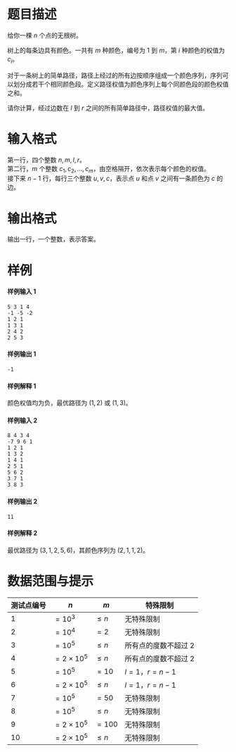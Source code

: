 
# 题目描述

给你一棵 $n$ 个点的无根树。

树上的每条边具有颜色。一共有 $m$ 种颜色，编号为 $1$ 到 $m$，第 $i$ 种颜色的权值为 $c_i$。

对于一条树上的简单路径，路径上经过的所有边按顺序组成一个颜色序列，序列可以划分成若干个相同颜色段。定义路径权值为颜色序列上每个同颜色段的颜色权值之和。

请你计算，经过边数在 $l$ 到 $r$ 之间的所有简单路径中，路径权值的最大值。

# 输入格式

第一行，四个整数 $n, m, l, r$。  
第二行，$m$ 个整数 $c_1, c_2, \ldots, c_m$，由空格隔开，依次表示每个颜色的权值。  
接下来 $n-1$ 行，每行三个整数 $u, v, c$，表示点 $u$ 和点 $v$ 之间有一条颜色为 $c$ 的边。

# 输出格式

输出一行，一个整数，表示答案。

# 样例

#### 样例输入 1
```plain
5 3 1 4
-1 -5 -2
1 2 1
1 3 1
2 4 2
2 5 3
```
#### 样例输出 1
```plain
-1
```
#### 样例解释 1
颜色权值均为负，最优路径为 $(1, 2)$ 或 $(1, 3)$。
#### 样例输入 2
```plain
8 4 3 4
-7 9 6 1
1 2 1
1 3 2
1 4 1
2 5 1
5 6 2
3 7 1
3 8 3
```
#### 样例输出 2
```plain
11
```
#### 样例解释 2
最优路径为 $(3, 1, 2, 5, 6)$，其颜色序列为 $(2, 1, 1, 2)$。

# 数据范围与提示

<!-- BEGIN: Migrated markdown table -->

| 测试点编号 | $n$ | $m$ | 特殊限制 |
|-|-|-|-|
| $1$ | $=10^3$ | $\le n$ | 无特殊限制 |
| $2$ | $=10^4$ | $=2$ | 无特殊限制 |
| $3$ | $=10^5$ | $\le n$ | 所有点的度数不超过 $2$ |
| $4$ | $=2\times10^5$ | $\le n$ | 所有点的度数不超过 $2$ |
| $5$ | $=10^5$ | $=10$ | $l=1$，$r=n-1$ |
| $6$ | $=2\times10^5$ | $\le n$ | $l=1$，$r=n-1$ |
| $7$ | $=10^5$ | $=50$ | 无特殊限制 |
| $8$ | $=10^5$ | $\le n$ | 无特殊限制 |
| $9$ | $=2\times 10^5$ | $=100$ | 无特殊限制 |
| $10$ | $=2\times 10^5$ | $\le n$ | 无特殊限制 |

<!-- Migrated from original HTML table:
<table class="ui center aligned table">
<thead>
<tr><th>测试点编号</th><th> $n$ </th><th> $m$ </th><th>特殊限制</th></tr>
</thead>
<tbody>
<tr><td> $1$ </td><td> $=10^3$ </td><td> $\le n$ </td><td rowspan="2"> 无特殊限制 </td></tr>
<tr><td> $2$ </td><td> $=10^4$ </td><td> $=2$ </td></tr>
<tr><td> $3$ </td><td> $=10^5$ </td><td rowspan="2"> $\le n$ </td><td rowspan="2"> 所有点的度数不超过 $2$ </td></tr>
<tr><td> $4$ </td><td> $=2\times10^5$ </td></tr>
<tr><td> $5$ </td><td> $=10^5$ </td><td> $=10$ </td><td rowspan="2"> $l=1$，$r=n-1$ </td></tr>
<tr><td> $6$ </td><td> $=2\times10^5$ </td><td> $\le n$ </td></tr>
<tr><td> $7$ </td><td rowspan="2"> $=10^5$ </td><td> $=50$ </td><td rowspan="4"> 无特殊限制 </td></tr>
<tr><td> $8$ </td><td> $\le n$ </td></tr>
<tr><td> $9$ </td><td rowspan="2"> $=2\times 10^5$ </td><td> $=100$ </td></tr>
<tr><td> $10$ </td><td> $\le n$ </td></tr>
</tbody>
</table>
-->

<!-- END: Migrated markdown table -->


